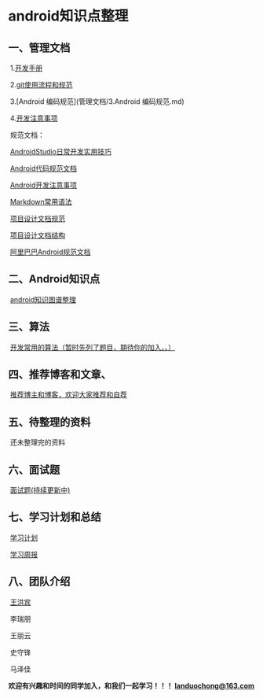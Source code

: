# android知识点整理

## 一、管理文档

​	1.[开发手册](管理文档/1.开发手册.md)

​	2.[git使用流程和规范](管理文档/2.git使用流程和规范.md)

​	3.[Android 编码规范](管理文档/3.Android 编码规范.md)

​	4.[开发注意事项](管理文档/4.开发注意事项.md)

​        规范文档：

​		[AndroidStudio日常开发实用技巧](管理文档/规范文档/AndroidStudio日常开发实用技巧.md)

​		[Android代码规范文档](管理文档/规范文档/Android代码规范文档.md)

​		[Android开发注意事项](管理文档/规范文档/Android开发注意事项.md)

​		[Markdown常用语法](管理文档/规范文档/Markdown常用语法.md)

​		[项目设计文档规范](管理文档/规范文档/项目设计文档规范.md)

​		[项目设计文档结构](管理文档/规范文档/项目设计文档结构.md)

​		[阿里巴巴Android规范文档](管理文档/规范文档/阿里巴巴Android规范文档.pdf)

## 二、Android知识点

​	[android知识图谱整理](Android技术点/SUMMARY.md)

## 三、算法

​	[开发常用的算法（暂时先列了题目，期待你的加入。。）](算法/常用算法.md)

## 四、推荐博客和文章、

​         [推荐博主和博客，欢迎大家推荐和自荐](推荐博客和文章/推荐博客和文章.md)

## 五、待整理的资料

​       还未整理完的资料

## 六、面试题

​      [面试题(持续更新中)](面试题/面试.md)

## 七、学习计划和总结

​	[学习计划](学习计划.md)

​	[学习周报](学习周报.md)

## 八、团队介绍

​	 [王洪宾](关于我们/王洪宾.md)

​	 李瑞朋

​	 王丽云

​	 史守锋

​	 马泽佳

**欢迎有兴趣和时间的同学加入，和我们一起学习！！！ landuochong@163.com**


